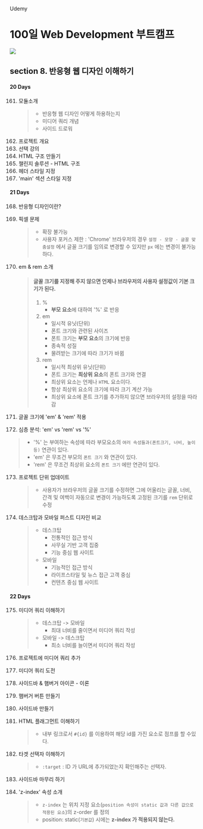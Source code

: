 Udemy

# 100일 Web Development 부트캠프

[<img src="https://img.shields.io/badge/github-%23121011.svg?style=for-the-badge&logo=github&logoColor=white" />](https://github.com/academind/100-days-of-web-development/)

## section 8. 반응형 웹 디자인 이해하기

#### 20 Days

161. 모듈소개
     > - 반응형 웹 디자인 어떻게 하용하는지
     > - 미디어 쿼리 개념
     > - 사이드 드로워
162. 프로젝트 개요
163. 선택 강의
164. HTML 구조 만들기
165. 챌린지 솔루션 - HTML 구조
166. 헤더 스타일 지정
167. 'main' 섹션 스타일 지정

#### 21 Days

168. 반응형 디자인이란?
169. 픽셀 문제
     > - 확장 불가능
     > - 사용자 포커스 제한
     >   : 'Chrome' 브라우저의 경우 `설정 - 모양 - 글꼴 맞춤설정` 에서 글꼴 크기를 임의로 변경할 수 있지만 `px` 에는 변경이 불가능 하다.
170. em & rem 소개

     > #### 글꼴 크기를 지정해 주지 않으면 언제나 브라우저의 사용자 설정값이 기본 크기가 된다.
     >
     > 1. %
     >    - <strong>부모 요소</strong>에 대하여 '%' 로 반응
     > 2. em
     >    - 일시적 유닛(단위)
     >    - 폰트 크기와 관련된 사이즈
     >    - 폰트 크기는 <strong>부모 요소</strong>의 크기에 반응
     >    - 종속적 성질
     >    - 물려받는 크기에 따라 크기가 바뀜
     > 3. rem
     >    - 일시적 최상위 유닛(단위)
     >    - 폰트 크기는 <strong>최상위 요소</strong>의 폰트 크기와 연결
     >    - 최상위 요소는 언제나 `HTML` 요소이다.
     >    - 항상 최상위 요소의 크기에 따라 크기 계산 가능
     >    - 최상위 요소에 폰트 크기를 추가하지 않으면 브라우저의 설정을 따라감

171. 글꼴 크기에 'em' & 'rem' 적용
172. 심층 분석: 'em' vs 'rem' vs '%'

> - '%' 는 부여하는 속성에 따라 부모요소의 `여러 속성들과(폰트크기, 너비, 높이 등)` 연관이 있다.
> - 'em' 은 무조건 부모의 `폰트 크기` 와 연관이 있다.
> - 'rem' 은 무조건 최상위 요소의 `폰트 크기` 에만 연관이 있다.

173. 프로젝트 단위 업데이트
     > - 사용자가 브라우저의 글꼴 크기를 수정하면 그에 어울리는 글꼴, 너비, 간격 및 여백이 자동으로 변경이 가능하도록 고정된 크기를 `rem` 단위로 수정
174. 데스크탑과 모바일 퍼스트 디자인 비교
     > - 데스크탑
     >   - 전통적인 접근 방식
     >   - 사무실 기반 고객 집중
     >   - 기능 중심 웹 사이트
     > - 모바일
     >   - 기능적인 접근 방식
     >   - 라이프스타일 및 뉴스 접근 고객 중심
     >   - 컨텐츠 중심 웹 사이트

#### 22 Days

175. 미디어 쿼리 이해하기

     > - 데스크탑 -> 모바일
     >   - 최대 너비를 줄이면서 미디어 쿼리 작성
     > - 모바일 -> 데스크탑
     >   - 최소 너비를 늘이면서 미디어 쿼리 작성

176. 프로젝트에 미디어 쿼리 추가
177. 미디어 쿼리 도전
178. 사이드바 & 햄버거 아이콘 - 이론
179. 햄버거 버튼 만들기
180. 사이드바 만들기
181. HTML 플래그먼트 이해하기

     > - 내부 링크로서 `#{id}` 를 이용하여 해당 id를 가진 요소로 점프를 할 수있다.

182. 타겟 선택자 이해하기

     > - `:target` : ID 가 URL에 추가되었는지 확인해주는 선택자.

183. 사이드바 마무리 하기
184. 'z-index' 속성 소개

     > - `z-index` 는 위치 지정 요소(`position 속성이 static 값과 다른 값으로 적용된 요소`)의 z-order 를 정의
     > - position: static(`기본값`) 시에는 <strong>z-index 가 적용되지 않는다.</strong>
